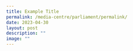 ```yaml
---
title: Example Title
permalink: /media-centre/parliament/permalink/
date: 2023-04-30
layout: post
description: ""
image: ""
---
```


